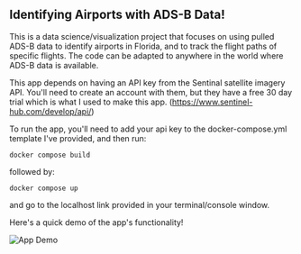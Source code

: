 ## Identifying Airports with ADS-B Data!

This is a data science/visualization project that focuses on using pulled ADS-B data to identify airports in Florida, and to track the flight paths of specific flights.
The code can be adapted to anywhere in the world where ADS-B data is available.

This app depends on having an API key from the Sentinal satellite imagery API. You'll need to create an account with them, but they have a free 30 day trial which is what I used to make this app. (https://www.sentinel-hub.com/develop/api/) 

To run the app, you'll need to add your api key to the docker-compose.yml template I've provided, and then run:
```
docker compose build
```
followed by:
```
docker compose up
```
and go to the localhost link provided in your terminal/console window.

Here's a quick demo of the app's functionality!

![App Demo](adsb_proj_demo.gif)